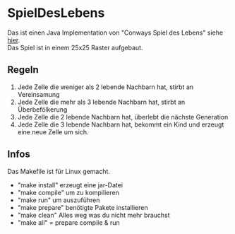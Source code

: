 # SpielDesLebens
Das ist einen Java Implementation von "Conways Spiel des Lebens" siehe [hier](https://de.wikipedia.org/wiki/Conways_Spiel_des_Lebens). <br>
Das Spiel ist in einem 25x25 Raster aufgebaut.
## Regeln
1. Jede Zelle die weniger als 2 lebende Nachbarn hat, stirbt an Vereinsamung
2. Jede Zelle die mehr als 3 lebende Nachbarn hat, stirbt an Überbefölkerung
3. Jede Zelle die 2 lebende Nachbarn hat, überlebt die nächste Generation
4. Jede Zelle die 3 lebende Nachbarn hat, bekommt ein Kind und erzeugt eine neue Zelle um sich.

## Infos
Das Makefile ist für Linux gemacht.
* "make install" erzeugt eine jar-Datei
* "make compile" um zu kompilieren
* "make run" um auszuführen
* "make prepare" benötigte Pakete installieren
* "make clean" Alles weg was du nicht mehr brauchst
* "make all" = prepare compile & run